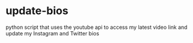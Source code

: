 # update-bios
python script that uses the youtube api to access my latest video link and update my Instagram and Twitter bios
